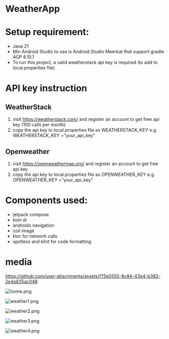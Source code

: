 # WeatherApp

# Setup requirement:
- Java 21
- Min Android Studio to use is Android Studio Meerkat that support gradle AGP 8.10.1
- To run this project, a valid weatherstack api key is required (to add to local.properties file)

# API key instruction
## WeatherStack
1. visit https://weatherstack.com/ and register an account to get free api key (100 calls per month)
2. copy the api key to local.properties file as WEATHERSTACK_KEY e.g. WEATHERSTACK_KEY ="your_api_key"

## Openweather
1. visit https://openweathermap.org/ and register an account to get free api key
2. copy the api key to local.properties file as OPENWEATHER_KEY e.g. OPENWEATHER_KEY ="your_api_key"



# Components used:
- jetpack compose
- koin di
- androidx navigation
- coil image
- ktor for network calls
- spotless and klint for code formatting

# media

https://github.com/user-attachments/assets/f75e0555-8c84-43e4-b382-2e4a835ac048

![home.png](assets/home.png)

![weather1.png](assets/weather1.png)

![weather2.png](assets/weather2.png)

![weather3.png](assets/weather3.png)

![weather4.png](assets/weather4.png)
